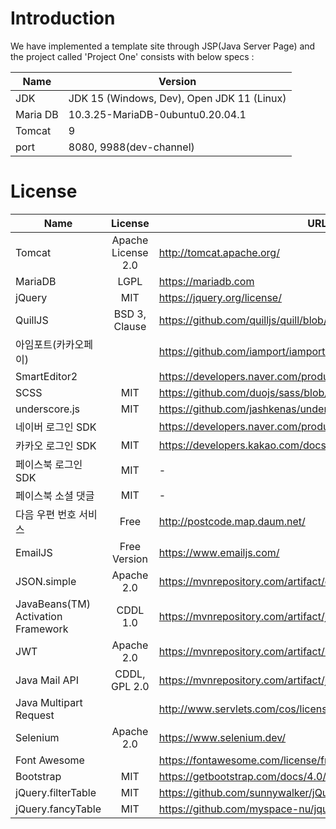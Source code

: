 # Introduction
We have implemented a template site through JSP(Java Server Page)
and the project called 'Project One' consists with below specs :

|Name|Version|
|--|--|
|JDK|JDK 15 (Windows, Dev), Open JDK 11 (Linux)|
|Maria DB|10.3.25-MariaDB-0ubuntu0.20.04.1|
|Tomcat|9|
|port|8080, 9988(dev-channel)|

# License

|Name|License|URL|
|--|:--:|--|
| Tomcat | Apache License 2.0 | http://tomcat.apache.org/ |
| MariaDB | LGPL | https://mariadb.com |
| jQuery | MIT | https://jquery.org/license/ |
| QuillJS | BSD 3, Clause  | https://github.com/quilljs/quill/blob/develop/LICENSE |
| 아임포트(카카오페이) |<td colspan=2>https://github.com/iamport/iamport-rest-client-java
| SmartEditor2 | <td colspan=2>https://developers.naver.com/products/terms/
| SCSS | MIT | https://github.com/duojs/sass/blob/master/license |
| underscore.js | MIT | https://github.com/jashkenas/underscore/blob/master/LICENSE |
| 네이버 로그인 SDK | <td colspan=2>https://developers.naver.com/products/terms/ ||
| 카카오 로그인 SDK | MIT | https://developers.kakao.com/docs/latest/ko/kakaologin/common |
| 페이스북 로그인 SDK | MIT | - |
| 페이스북 소셜 댓글 | MIT | - |
| 다음 우편 번호 서비스 | Free | http://postcode.map.daum.net/ |
| EmailJS | Free Version | https://www.emailjs.com/ |
| JSON.simple | Apache 2.0 | https://mvnrepository.com/artifact/com.googlecode.json|simple/json|simple/1.1.1 |
| JavaBeans(TM) Activation Framework | CDDL 1.0 | https://mvnrepository.com/artifact/javax.activation/activation/1.1.1 |
| JWT | Apache 2.0 | https://mvnrepository.com/artifact/io.jsonwebtoken/jjwt/0.9.0 |
| Java Mail API | CDDL, GPL 2.0 | https://mvnrepository.com/artifact/javax.mail/mail/1.4.7 |
| Java Multipart Request | <td colspan=2>http://www.servlets.com/cos/license.html |
| Selenium | Apache 2.0 | https://www.selenium.dev/ |
| Font Awesome | <td colspan=2>https://fontawesome.com/license/free |
| Bootstrap | MIT | https://getbootstrap.com/docs/4.0/about/license/ |
| jQuery.filterTable | MIT | https://github.com/sunnywalker/jQuery.FilterTable |
| jQuery.fancyTable | MIT | https://github.com/myspace-nu/jquery.fancyTable |